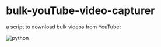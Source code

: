# bulk-youTube-video-capturer
a script to download bulk videos from YouTube:

![python](https://www.python.org/static/community_logos/python-logo-master-v3-TM-flattened.png)
